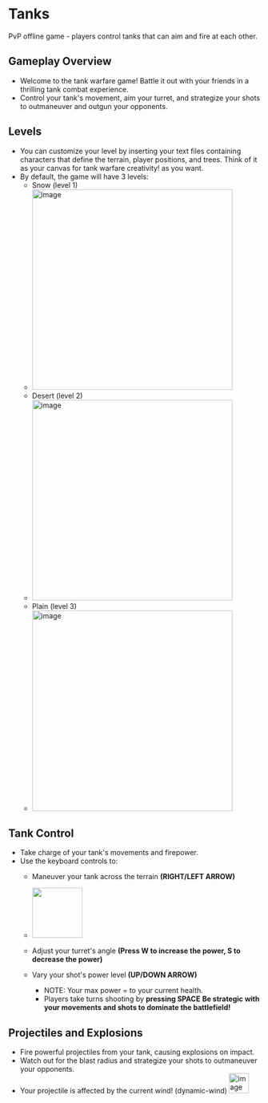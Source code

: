 # Tanks
PvP offline game - players control tanks that can aim and  fire at each other.

## Gameplay Overview
+ Welcome to the tank warfare game! Battle it out with your friends in a thrilling tank combat experience.
+ Control your tank's movement, aim your turret, and strategize your shots to outmaneuver and outgun your opponents.

## Levels
+ You can customize your level by inserting your text files containing characters that define the terrain, player positions, and trees. Think of it as your canvas for tank warfare creativity! as you want.
+ By default, the game will have 3 levels:
  + Snow (level 1)
  + <img width="400" alt="image" src="https://github.com/NguyenChHieu/Tanks/assets/140675996/169430b6-7e0e-496d-ae50-0e92e08e4e60">
  + Desert (level 2)
  + <img width="400" alt="image" src="https://github.com/NguyenChHieu/Tanks/assets/140675996/ad28e6a2-549d-472f-8ed2-156b06298f82">
  + Plain (level 3)
  + <img width="400" alt="image" src="https://github.com/NguyenChHieu/Tanks/assets/140675996/a4d4fcc8-e64f-4cab-b62d-0db3534f009d">

## Tank Control
+ Take charge of your tank's movements and firepower.
+ Use the keyboard controls to:
  + Maneuver your tank across the terrain **(RIGHT/LEFT ARROW)**
  + <img width="100" src="https://github.com/NguyenChHieu/Tanks/assets/140675996/9a81ab40-cf5e-40bf-bab9-d36c01a32d60)">

  + Adjust your turret's angle **(Press W to increase the power, S to decrease the power)**
  + Vary your shot's power level **(UP/DOWN ARROW)**
    + NOTE: Your max power = to your current health.
    + Players take turns shooting by **pressing SPACE**
**Be strategic with your movements and shots to dominate the battlefield!**

## Projectiles and Explosions
+ Fire powerful projectiles from your tank, causing explosions on impact.
+ Watch out for the blast radius and strategize your shots to outmaneuver your opponents.
+ Your projectile is affected by the current wind! (dynamic-wind) <img width="40" alt="image" src="https://github.com/NguyenChHieu/Tanks/assets/140675996/1204e680-45c6-4953-84e6-cfedfe340463">
